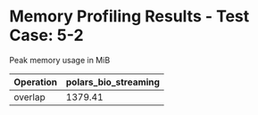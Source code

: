 # Memory Profiling Results - Test Case: 5-2

Peak memory usage in MiB

| Operation | polars_bio_streaming |
|-----------|---|
| overlap | 1379.41 |
